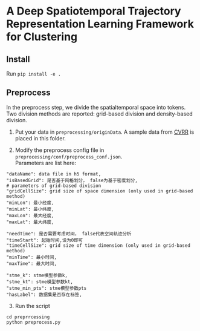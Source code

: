 # A Deep Spatiotemporal Trajectory Representation Learning Framework for Clustering

## Install
Run ``pip install -e .``

## Preprocess 
In the preprocess step, we divide the spatialtemporal space into tokens. Two division methods are reported: grid-based division and density-based division.

1. Put your data in `preprocessing/originData`. A sample data from [CVRR](http://cvrr-nas.ucsd.edu/bmorris/datasets/dataset_trajectory_clustering.html) is placed in this folder.

2. Modify the preprocess config file in `preprocessing/conf/preprocess_conf.json`.  
Parameters are list here:

```
"dataName": data file in h5 format,
"isBasedGrid": 是否基于⽹格划分， false为基于密度划分,
# parameters of grid-based division
"gridCellSize": grid size of space dimension (only used in grid-based method) 
"minLon": 最⼩经度,
"minLat": 最⼩纬度,
"maxLon": 最⼤经度,
"maxLat": 最⼤纬度,

"needTime": 是否需要考虑时间， false代表空间轨迹分析
"timeStart": 起始时间,设为0即可
"timeCellSize": grid size of time dimension (only used in grid-based method)
"minTime": 最⼩时间,
"maxTime": 最⼤时间,

"stme_k": stme模型参数k,
"stme_kt": stme模型参数kt,
"stme_min_pts": stme模型参数pts
"hasLabel": 数据集是否存在标签,
```

3. Run the script

```
cd preprrcessing
python preprocess.py
```
